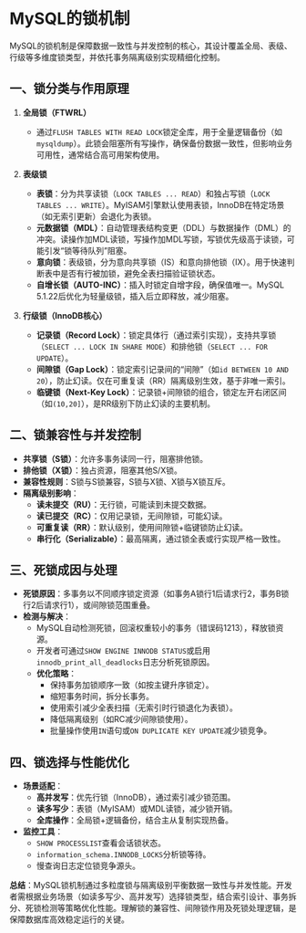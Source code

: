 # MySQL的锁机制

MySQL的锁机制是保障数据一致性与并发控制的核心，其设计覆盖全局、表级、行级等多维度锁类型，并依托事务隔离级别实现精细化控制。

## 一、锁分类与作用原理
1. **全局锁（FTWRL）**
    - 通过`FLUSH TABLES WITH READ LOCK`锁定全库，用于全量逻辑备份（如`mysqldump`）。此锁会阻塞所有写操作，确保备份数据一致性，但影响业务可用性，通常结合高可用架构使用。

2. **表级锁**
    - **表锁**：分为共享读锁（`LOCK TABLES ... READ`）和独占写锁（`LOCK TABLES ... WRITE`）。MyISAM引擎默认使用表锁，InnoDB在特定场景（如无索引更新）会退化为表锁。
    - **元数据锁（MDL）**：自动管理表结构变更（DDL）与数据操作（DML）的冲突。读操作加MDL读锁，写操作加MDL写锁，写锁优先级高于读锁，可能引发“锁等待队列”阻塞。
    - **意向锁**：表级锁，分为意向共享锁（IS）和意向排他锁（IX）。用于快速判断表中是否有行被加锁，避免全表扫描验证锁状态。
    - **自增长锁（AUTO-INC）**：插入时锁定自增字段，确保值唯一。MySQL 5.1.22后优化为轻量级锁，插入后立即释放，减少阻塞。

3. **行级锁（InnoDB核心）**
    - **记录锁（Record Lock）**：锁定具体行（通过索引实现），支持共享锁（`SELECT ... LOCK IN SHARE MODE`）和排他锁（`SELECT ... FOR UPDATE`）。
    - **间隙锁（Gap Lock）**：锁定索引记录间的“间隙”（如`id BETWEEN 10 AND 20`），防止幻读。仅在可重复读（RR）隔离级别生效，基于非唯一索引。
    - **临键锁（Next-Key Lock）**：记录锁+间隙锁的组合，锁定左开右闭区间（如`(10,20]`），是RR级别下防止幻读的主要机制。

## 二、锁兼容性与并发控制
- **共享锁（S锁）**：允许多事务读同一行，阻塞排他锁。
- **排他锁（X锁）**：独占资源，阻塞其他S/X锁。
- **兼容性规则**：S锁与S锁兼容，S锁与X锁、X锁与X锁互斥。
- **隔离级别影响**：
    - **读未提交（RU）**：无行锁，可能读到未提交数据。
    - **读已提交（RC）**：仅用记录锁，无间隙锁，可能幻读。
    - **可重复读（RR）**：默认级别，使用间隙锁+临键锁防止幻读。
    - **串行化（Serializable）**：最高隔离，通过锁全表或行实现严格一致性。

## 三、死锁成因与处理
- **死锁原因**：多事务以不同顺序锁定资源（如事务A锁行1后请求行2，事务B锁行2后请求行1），或间隙锁范围重叠。
- **检测与解决**：
    - MySQL自动检测死锁，回滚权重较小的事务（错误码1213），释放锁资源。
    - 开发者可通过`SHOW ENGINE INNODB STATUS`或启用`innodb_print_all_deadlocks`日志分析死锁原因。
    - **优化策略**：
        - 保持事务加锁顺序一致（如按主键升序锁定）。
        - 缩短事务时间，拆分长事务。
        - 使用索引减少全表扫描（无索引时行锁退化为表锁）。
        - 降低隔离级别（如RC减少间隙锁使用）。
        - 批量操作使用`IN`语句或`ON DUPLICATE KEY UPDATE`减少锁竞争。

## 四、锁选择与性能优化
- **场景适配**：
    - **高并发写**：优先行锁（InnoDB），通过索引减少锁范围。
    - **读多写少**：表锁（MyISAM）或MDL读锁，减少锁开销。
    - **全库操作**：全局锁+逻辑备份，结合主从复制实现热备。
- **监控工具**：
    - `SHOW PROCESSLIST`查看会话锁状态。
    - `information_schema.INNODB_LOCKS`分析锁等待。
    - 慢查询日志定位锁竞争源头。

**总结**：MySQL锁机制通过多粒度锁与隔离级别平衡数据一致性与并发性能。开发者需根据业务场景（如读多写少、高并发写）选择锁类型，结合索引设计、事务拆分、死锁检测等策略优化性能。理解锁的兼容性、间隙锁作用及死锁处理逻辑，是保障数据库高效稳定运行的关键。
